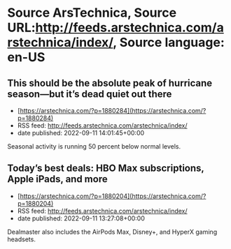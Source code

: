 # Source ArsTechnica, Source URL:http://feeds.arstechnica.com/arstechnica/index/, Source language: en-US

## This should be the absolute peak of hurricane season—but it’s dead quiet out there
 - [https://arstechnica.com/?p=1880284](https://arstechnica.com/?p=1880284)
 - RSS feed: http://feeds.arstechnica.com/arstechnica/index/
 - date published: 2022-09-11 14:01:45+00:00

Seasonal activity is running 50 percent below normal levels.

## Today’s best deals: HBO Max subscriptions, Apple iPads, and more
 - [https://arstechnica.com/?p=1880204](https://arstechnica.com/?p=1880204)
 - RSS feed: http://feeds.arstechnica.com/arstechnica/index/
 - date published: 2022-09-11 13:27:08+00:00

Dealmaster also includes the AirPods Max, Disney+, and HyperX gaming headsets.
